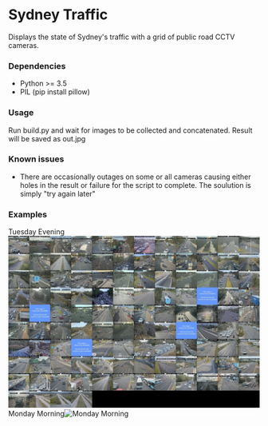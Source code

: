 # Sydney Traffic
Displays the state of Sydney's traffic with a grid of public road CCTV cameras.

### Dependencies
* Python >= 3.5
* PIL (pip install pillow)

### Usage
Run build.py and wait for images to be collected and concatenated. Result will be saved as out.jpg

### Known issues
* There are occasionally outages on some or all cameras causing either holes in the result or failure for the script to complete. The soulution is simply "try again later"

### Examples
Tuesday Evening![Tuesday Evening](https://github.com/Harrison-Mitchell/Sydney-Traffic/blob/master/examples/TuesdayEveningThumb.jpg "Tuesday Evening")
Monday Morning![Monday Morning](https://github.com/Harrison-Mitchell/Sydney-Traffic/blob/master/examples/MondayMorningThumb.jpg "Monday Morning")
